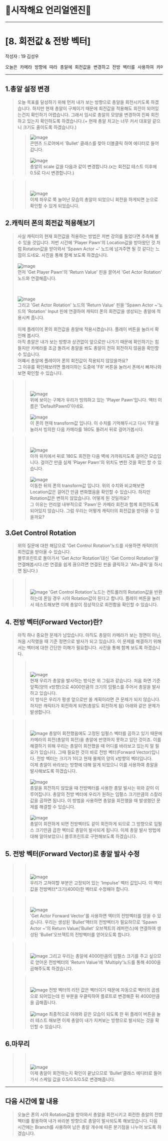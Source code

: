 # :raccoon:시작해요 언리얼엔진🌳


---

# [8. 회전값 & 전방 벡터]
작성자 : 19 김성우

<pre>
오늘은 카메라 방향에 따라 총알에 회전값을 변경하고 전방 벡터를 사용하여 카메라가 바라보는 방향으로 총알을 발사해보록 하겠습니다.
</pre>

---
  
## 1.총알 설정 변경
> 오늘 목표를 달성하기 위해 먼저 내가 보는 방향으로 총알을 회전시키도록 하겠습니다. 하지만 현재 총알이 구체이기 때문에 회전값을 적용해도 회전이 되어있는건지 확인하기 어렵습니다.
> 그래서 임시로 총알의 모양을 변경하여 진짜 회전하고 있는지 확인하도록 하겠습니다.(+ 현재 총알 치고는 너무 커서 대포알 같으니 크기도 줄이도록 하겠습니다.)
>> ![image](./Pic/p1.png)
> <br> 콘텐츠 드로어에서 'Bullet' 클래스를 찾아 더블클릭 하여 에디터로 들어갑니다.
>> <br><br>![image](./Pic/p2.png)
> <br> 총알의 scale 값을 다음과 같이 변경합니다.(x는 회전값 테스트 이후에 0.5로 다시 변경합니다.)

>> <br><br>![image](./Pic/p3.png)
> <br> 이제 좌우로 쭉 늘어난 모습의 총알이 되었으니 회전을 하게되면 눈으로 확인할 수 있게 되었습니다.


## 2.캐릭터 폰의 회전값 적용해보기
> 사실 캐릭터의 현재 회전값을 적용하는 방법은 저번 강의를 들었다면 추측해 볼 수 있을 것입니다. 저번 시간에 'Player Pawn'의 Location값을 받아왔던 것 처럼 Rotation값을 받아와서 'Spawn Actor ~' 노드에 넘겨주면 될 것 같다는 느낌이 드네요.
> 사진을 통해 함꼐 보도록 하겠습니다.
> <br><br>![image](./Pic/p4.png)
> <br> 먼저 'Get Player Pawn'의 'Return Value' 핀을 끌어서 'Get Actor Rotation' 노드와 연결해줍니다.
> 
> <br><br>![image](./Pic/p5.png)
> <br> 그리고 'Get Actor Rotation' 노드의 'Return Value' 핀을 'Spawn Actor ~'노드의 'Rotation' Input 핀에 연결하여 캐릭터 폰의 회전값을 생성되는 총알에 적용시켜 줍니다.
> <br><br> 이제 플레이어 폰의 회전값을 총알에 적용시켰습니다. 플레이 버튼을 눌러서 확인해 봅시다.
> <br> 아직 총알은 내가 보는 방향과 상관없이 앞으로만 나가기 때문에 확인하기는 힘들지만 카메라를 조금 돌려서 총알을 쏴도 총알이 전혀 회전하지 않음을 확인할 수 있습니다.
> <br> 어쨰서 총알에 플레이어 폰의 회전값이 적용되지 않았을까요?
> <br> 그 이유를 확인해보려면 플레이하는 도중에 'F8' 버튼을 눌러서 폰에서 빠져나와보면 확인할 수 있습니다.

>> <br><br>![image](./Pic/p6.png)
> <br> 위에 보이는 구체가 우리가 빙의하고 있는 'Player Pawn'입니다. 액터 이름은 'DefaultPawn0'이네요.
>> <br><br>![image](./Pic/p7.png)
> <br> 이 폰의 현재 transform값 입니다. 이 수치를 기억해두시고 다시 'F8'을 눌러서 빙의한 다음 카메라를 180도 돌려서 뒤로 걸어가봅시다.

>> <br><br>![image](./Pic/p8.png)
> <br> 아까 위치에서 뒤로 180도 회전한 다음 벽에 가까워지도록 걸어간 모습입니다. 걸어간 만큼 실제 'Player Pawn'의 위치도 변한 것을 확인 할 수 있습니다.
>> <br><br>![image](./Pic/p9.png)
> <br> 이동한 뒤의 폰의 transform값 입니다. 위의 수치와 비교해보면 Location값은 걸어간 만큼 변화했음을 확인할 수 있습니다. 하지만 Rotation값은 변하지 않았습니다. 어떻게 된 것일까요?
> <br> 그 이유는 언리얼 내부적으로 'Pawn'은 카메라 회전과 함께 회전하도록 되어있지 않습니다. 그럼 우리는 어떻게 캐릭터의 회전값을 받아올 수 있을까요?

## 3.Get Control Rotation
> 위의 질문에 대한 해답으로 'Get Control Rotation'노드를 사용하면 캐릭터의 회전값을 받아올 수 있습니다.
> <br> 블루프린트로 돌아가서 'Get Actor Rotation'대신 'Get Control Rotation'을 연결해봅시다.(핀 연결을 쉽게 끊으려면 연결된 핀을 클릭하고 'Alt+클릭'을 하시면 됩니다.)

>> <br><br>![image](./Pic/p10.png)
> 'Get Control Rotation'노드는 컨트롤러의 Rotation값을 반환하는데 폰일 경우 시야 Rotation값이 된다고 합니다.
> 플레이 버튼을 눌러서 테스트해보면 이제 총알이 정상적으로 회전함을 확인할 수 있습니다.

## 4. 전방 벡터(Forward Vector)란?
> 아직 하나 중요한 문제가 남았습니다. 아직도 총알이 카메라가 보는 정면이 아닌, 처음 시작했을 때 기준 정면으로 발사가 되고 있습니다.
> 이 문제를 해결하기 위해서는 벡터에 대한 간단한 이해가 필요합니다.
> 사진을 통해 함꼐 보도록 하겠습니다.
>> <br><br>![image](./Pic/p11.png)
> <br> 현재 우리가 총알을 발사하는 방식은 위 그림과 같습니다. 처음 화면 기준 앞쪽(양의 x방향)으로 4000만큼의 크기의 임펄스를 주어서 총알을 발사하고 있습니다.
> <br> 이 방식은 우리가 평생 앞으로만 쏠 계획이라면 큰 문제가 되지 않습니다. 하지만 캐릭터가 회전하게 되면(총알도 회전하게 됨) 아래와 같은 문제가 발생합니다.

>> <br><br>![image](./Pic/p12.png)
> 총알이 회전했음에도 고정된 임펄스 벡터를 곱하고 있기 때문에 카메라의 회전(총알의 회전)을 총알에 반영하지 못하고 있던 것이죠. 이를 해결하기 위해 우리는 총알이 회전했을 때 어디를 바라보고 있는지 알 필요가 있습니다.
>  그때 필요한 것이 바로 전방 벡터(Forward Vector)입니다. 전방 벡터는 크기가 1이고 현재 물체의 양의 x방향의 벡터입니다.
> <br> 이제 총알이 바라보는 방향에 대해 알게 되었으니 이를 사용하여 총알을 발사해보도록 하겠습니다.
>> <br><br>![image](./Pic/p13.png)
> <br> 총알을 회전하지 않았을 때 전방벡터를 사용한 총알 발사는 위와 같이 이루어집니다. 총알의 전방 벡터에 우리가 원하는 임펄스 크기만큼의 스칼라 값을 곱하면 됩니다. 이 방법을 사용하면 총알을 회전했을 때 발생했던 문제를 해결할 수 있습니다.
>> <br><br>![image](./Pic/p14.png)
> <br> 총알이 회전하게 되면 전방벡터도 같이 회전하게 되므로 그 방향으로 임펄스 크기만큼 곱한 벡터로 총알이 발사되게 됩니다. 이제 총알 발사 방법에 대해 알아보았으니 블루프린트로 구현해보도록 하겠습니다.

## 5. 전방 벡터(Forward Vector)로 총알 발사 수정
>> <br><br>![image](./Pic/p15.png)
> <br> 우리가 고쳐야할 부분은 고정되어 있는 'Impulse' 벡터 값입니다. 이 벡터 값을 전방벡터*크기(4000)한 벡터로 수정해야 합니다.

>> <br><br>![image](./Pic/p16.png)
> <br> 'Get Actor Forward Vector'를 사용하면 액터의 전방벡터를 얻을 수 있습니다. 우리는 생성된 'Bullet'액터의 전방벡터가 필요하므로
> 'Spawn Actor ~'의 Return Value('Bullet' 오브젝트의 레퍼런스)에 연결하여 생성된 'Bullet'오브젝트의 전방벡터를 얻어오도록 합니다.

>> <br><br>![image](./Pic/p17.png)
> 그리고 우리는 총알에 4000만큼의 임펄스 크기를 주고 싶으므로 얻어온 전방벡터의 'Return Value'에 'Multiply'노드를 통해 4000을 곱해주도록 하겠습니다.
>
>> <br><br>![image](./Pic/p18.png)
> 전방 벡터의 리턴 값은 벡터이기 때문에 자동으로 벡터의 곱셈으로 되어있는데 핀 부분을 우클릭하여 플로트로 변경해준 뒤 4000만큼을 곱해줍니다.
>> <br><br>![image](./Pic/p19.png)
> 최종적으로 아래와 같은 모습이 되도록 한 뒤 플레이 버튼을 눌러 테스트 해보면 이제 총알이 내가 지켜보는 방향으로 발사되는 것을 확인할 수 있습니다.

## 6.마무리
>> <br><br>![image](./Pic/p20.png)
> <br> 이제 총알이 회전하는지 확인이 끝났으므로 'Bullet'클래스 에디터로 들어가서 스케일 값을 0.5/0.5/0.5로 변경해줍니다.
---

## 다음 시간에 할 내용
> 오늘은 폰의 시야 Rotation값을 받아와서 총알을 회전시키고 회전한 총알의 전방벡터를 활용하여 내가 바라본 방향으로 총알이 발사되도록 해보았습니다.
> 다음 시간에는 Branch를 사용하여 남은 총알 개수에 따른 분기점을 나누어 보도록 하겠습니다.


